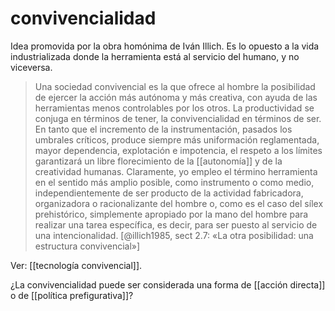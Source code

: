 # convivencialidad
Idea promovida por la obra homónima de Iván Illich. Es lo opuesto a la vida industrializada donde la herramienta está al servicio del humano, y no viceversa.

> Una sociedad convivencial es la que ofrece al hombre la posibilidad de ejercer la acción más autónoma y más creativa, con ayuda de las herramientas menos controlables por los otros. La productividad se conjuga en términos de tener, la convivencialidad en términos de ser. En tanto que el incremento de la instrumentación, pasados los umbrales críticos, produce siempre más uniformación reglamentada, mayor dependencia, explotación e impotencia, el respeto a los límites garantizará un libre florecimiento de la [[autonomía]] y de la creatividad humanas. Claramente, yo empleo el término herramienta en el sentido más amplio posible, como instrumento o como medio, independientemente de ser producto de la actividad fabricadora, organizadora o racionalizante del hombre o, como es el caso del sílex prehistórico, simplemente apropiado por la mano del hombre para realizar una tarea específica, es decir, para ser puesto al servicio de una intencionalidad. [@illich1985, sect 2.7: «La otra posibilidad: una estructura convivencial»]

Ver: [[tecnología convivencial]].

¿La convivencialidad puede ser considerada una forma de [[acción directa]] o de [[política prefigurativa]]?
